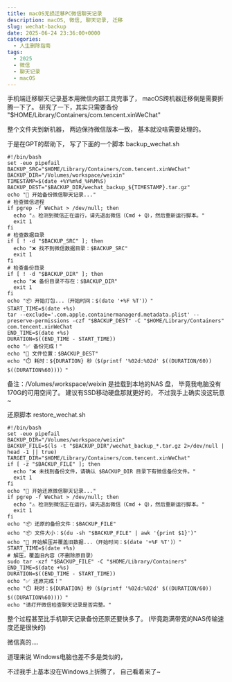 ```yaml
---
title: macOS无损迁移PC微信聊天记录
description: macOS, 微信, 聊天记录, 迁移
slug: wechat-backup
date: 2025-06-24 23:36:00+0000
categories:
  - 人生删除指南
tags:
  - 2025
  - 微信
  - 聊天记录
  - macOS
---
```




手机端迁移聊天记录基本用微信内部工具完事了，
macOS跨机器迁移倒是需要折腾一下了。
研究了一下，其实只需要备份
"$HOME/Library/Containers/com.tencent.xinWeChat"

整个文件夹到新机器，
两边保持微信版本一致，
基本就没啥需要处理的。

于是在GPT的帮助下，
写了下面的一个脚本 backup_wechat.sh

```shell
#!/bin/bash
set -euo pipefail
BACKUP_SRC="$HOME/Library/Containers/com.tencent.xinWeChat"
BACKUP_DIR="/Volumes/workspace/weixin"
TIMESTAMP=$(date +%Y%m%d_%H%M%S)
BACKUP_DEST="$BACKUP_DIR/wechat_backup_${TIMESTAMP}.tar.gz"
echo "🚀 开始备份微信聊天记录..."
# 检查微信进程
if pgrep -f WeChat > /dev/null; then
  echo "⚠️ 检测到微信正在运行，请先退出微信（Cmd + Q），然后重新运行脚本。"
  exit 1
fi
# 检查数据目录
if [ ! -d "$BACKUP_SRC" ]; then
  echo "❌ 找不到微信数据目录：$BACKUP_SRC"
  exit 1
fi
# 检查备份目录
if [ ! -d "$BACKUP_DIR" ]; then
  echo "❌ 备份目录不存在：$BACKUP_DIR"
  exit 1
fi
echo "📦 开始打包...（开始时间：$(date '+%F %T')）"
START_TIME=$(date +%s)
tar --exclude='.com.apple.containermanagerd.metadata.plist' --preserve-permissions -czf "$BACKUP_DEST" -C "$HOME/Library/Containers" com.tencent.xinWeChat
END_TIME=$(date +%s)
DURATION=$((END_TIME - START_TIME))
echo "✅ 备份完成！"
echo "📁 文件位置：$BACKUP_DEST"
echo "⏱️ 耗时：${DURATION} 秒（$(printf '%02d:%02d' $((DURATION/60)) $((DURATION%60)))）"

```

备注：/Volumes/workspace/weixin 是挂载到本地的NAS 盘，
毕竟我电脑没有170G的可用空间了。
建议有SSD移动硬盘那就更好的，
不过我手上确实没这玩意~

还原脚本 restore_wechat.sh

```shell
#!/bin/bash
set -euo pipefail
BACKUP_DIR="/Volumes/workspace/weixin"
BACKUP_FILE=$(ls -t "$BACKUP_DIR"/wechat_backup_*.tar.gz 2>/dev/null | head -1 || true)
TARGET_DIR="$HOME/Library/Containers/com.tencent.xinWeChat"
if [ -z "$BACKUP_FILE" ]; then
  echo "❌ 未找到备份文件，请确认 $BACKUP_DIR 目录下有微信备份文件。"
  exit 1
fi
echo "🚀 开始还原微信聊天记录..."
if pgrep -f WeChat > /dev/null; then
  echo "⚠️ 检测到微信正在运行，请先退出微信（Cmd + Q），然后重新运行脚本。"
  exit 1
fi
echo "📦 还原的备份文件：$BACKUP_FILE"
echo "📦 文件大小：$(du -sh "$BACKUP_FILE" | awk '{print $1}')"
echo "📂 开始解压并覆盖旧数据...（开始时间：$(date '+%F %T')）"
START_TIME=$(date +%s)
# 解压，覆盖旧内容（不删除原目录）
sudo tar -xzf "$BACKUP_FILE" -C "$HOME/Library/Containers"
END_TIME=$(date +%s)
DURATION=$((END_TIME - START_TIME))
echo "✅ 还原完成！"
echo "⏱️ 耗时：${DURATION} 秒（$(printf '%02d:%02d' $((DURATION/60)) $((DURATION%60)))）"
echo "请打开微信检查聊天记录是否完整。"

``` 

整个过程甚至比手机聊天记录备份还原还要快多了。
(毕竟跑满带宽的NAS传输速度还是很快的)

微信真的....

道理来说 Windows电脑也差不多是类似的，

不过我手上基本没在Windows上折腾了，
自己看着来了~



